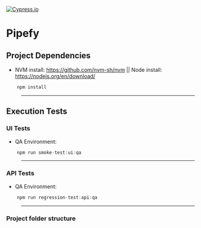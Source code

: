 [![Cypress.io](https://img.shields.io/badge/tested%20with-Cypress-04C38E.svg)](https://www.cypress.io/)

# Pipefy

## __Project Dependencies__
* NVM install: https://github.com/nvm-sh/nvm || Node install: https://nodejs.org/en/download/
~~~javascript
    npm install
~~~
>___
## __Execution Tests__
### __UI Tests__
* QA Environment:
~~~javascript
    npm run smoke-test:ui:qa
~~~
> ___
### __API Tests__
* QA Environment:
~~~javascript
    npm run regression-test:api:qa
~~~
> ___
### __Project folder structure__
